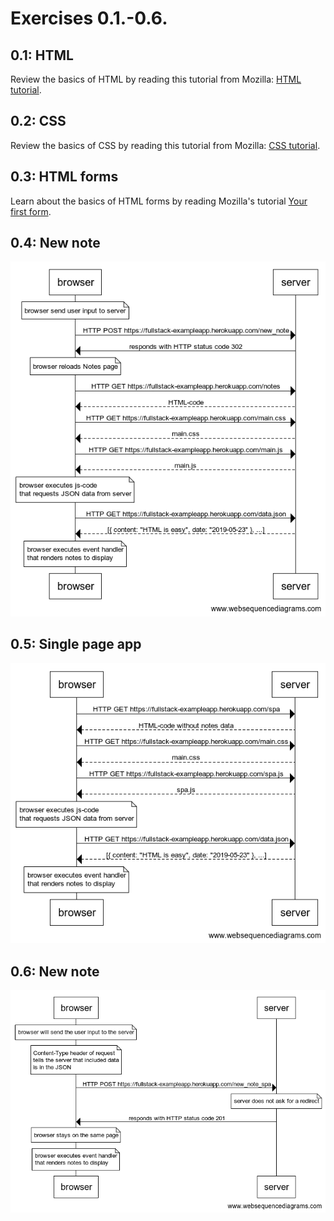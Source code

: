 # Exercises 0.1.-0.6.

## 0.1: HTML
Review the basics of HTML by reading this tutorial from Mozilla: [HTML tutorial](https://developer.mozilla.org/en-US/docs/Learn/Getting_started_with_the_web/HTML_basics).

## 0.2: CSS
Review the basics of CSS by reading this tutorial from Mozilla: [CSS tutorial](https://developer.mozilla.org/en-US/docs/Learn/Getting_started_with_the_web/CSS_basics).

## 0.3: HTML forms
Learn about the basics of HTML forms by reading Mozilla's tutorial [Your first form](https://developer.mozilla.org/en-US/docs/Learn/HTML/Forms/Your_first_HTML_form).

## 0.4: New note
![0.4: New note](img/0.4.png)

## 0.5: Single page app
![0.5: Single page app](img/0.5.png)

## 0.6: New note
![0.6: New note](img/0.6.png)